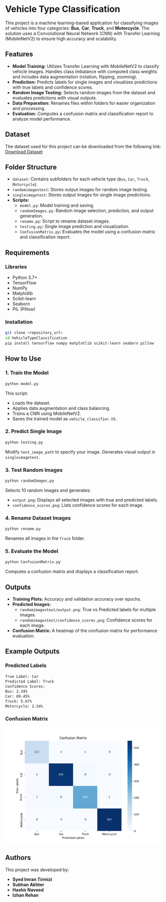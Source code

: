# Vehicle Type Classification

This project is a machine learning-based application for classifying images of vehicles into four categories: **Bus**, **Car**, **Truck**, and **Motorcycle**. The solution uses a Convolutional Neural Network (CNN) with Transfer Learning (MobileNetV2) to ensure high accuracy and scalability.

## Features

- **Model Training:** Utilizes Transfer Learning with MobileNetV2 to classify vehicle images. Handles class imbalance with computed class weights and includes data augmentation (rotation, flipping, zooming).
- **Prediction:** Predicts labels for single images and visualizes predictions with true labels and confidence scores.
- **Random Image Testing:** Selects random images from the dataset and evaluates predictions with visual outputs.
- **Data Preparation:** Renames files within folders for easier organization and processing.
- **Evaluation:** Computes a confusion matrix and classification report to analyze model performance.

## Dataset

The dataset used for this project can be downloaded from the following link:
[Download Dataset](<dataset_link_here>)

## Folder Structure

- `dataset`: Contains subfolders for each vehicle type (`Bus`, `Car`, `Truck`, `Motorcycle`).
- `randomimagestest`: Stores output images for random image testing.
- `singleimagetest`: Stores output images for single image predictions.
- **Scripts:**
  - `model.py`: Model training and saving.
  - `randomImages.py`: Random image selection, prediction, and output generation.
  - `rename.py`: Script to rename dataset images.
  - `testing.py`: Single image prediction and visualization.
  - `ConfusionMatrix.py`: Evaluates the model using a confusion matrix and classification report.

## Requirements

### Libraries

- Python 3.7+
- TensorFlow
- NumPy
- Matplotlib
- Scikit-learn
- Seaborn
- PIL (Pillow)

### Installation

```bash
git clone <repository_url>
cd VehicleTypeClassification
pip install tensorflow numpy matplotlib scikit-learn seaborn pillow
```

## How to Use

### 1. Train the Model

```bash
python model.py
```

This script:

- Loads the dataset.
- Applies data augmentation and class balancing.
- Trains a CNN using MobileNetV2.
- Saves the trained model as `vehicle_classifier.h5`.

### 2. Predict Single Image

```bash
python testing.py
```

Modify `test_image_path` to specify your image. Generates visual output in `singleimagetest`.

### 3. Test Random Images

```bash
python randomImages.py
```

Selects 10 random images and generates:

- `output.png`: Displays all selected images with true and predicted labels.
- `confidence_scores.png`: Lists confidence scores for each image.

### 4. Rename Dataset Images

```bash
python rename.py
```

Renames all images in the `Truck` folder.

### 5. Evaluate the Model

```bash
python ConfusionMatrix.py
```

Computes a confusion matrix and displays a classification report.

## Outputs

- **Training Plots:** Accuracy and validation accuracy over epochs.
- **Predicted Images:**
  - `randomimagestest/output.png`: True vs Predicted labels for multiple images.
  - `randomimagestest/confidence_scores.png`: Confidence scores for each image.
- **Confusion Matrix:** A heatmap of the confusion matrix for performance evaluation.

## Example Outputs

### Predicted Labels

```plaintext
True Label: Car
Predicted Label: Truck
Confidence Scores:
Bus: 2.34%
Car: 89.45%
Truck: 5.67%
Motorcycle: 2.54%
```

### Confusion Matrix

![Confusion Matrix Heatmap](confusionMatrix.png)

## Authors

This project was developed by:

- **Syed Imran Tirmizi**
- **Subhan Akhter**
- **Hashir Naveed**
- **Izhan Rehan**
